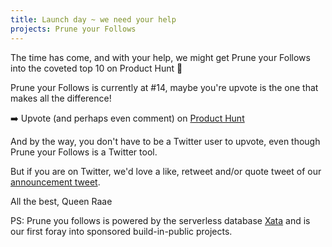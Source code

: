 ```yaml
---
title: Launch day ~ we need your help
projects: Prune your Follows
---
```


The time has come, and with your help, we might get Prune your Follows into the coveted top 10 on Product Hunt 🚀

Prune your Follows is currently at #14, maybe you're upvote is the one that makes all the difference!

➡️ Upvote (and perhaps even comment) on [Product Hunt](https://www.producthunt.com/prune-your-follows-a-twitter-tool) ​

And by the way, you don't have to be a Twitter user to upvote, even though Prune your Follows is a Twitter tool.

But if you are on Twitter, we'd love a like, retweet and/or quote tweet of our [announcement tweet](https://twitter.com/raae/status/1603305950131224576?s=20&t=Ig5SMc_1qQjyBjLI8xdFng).

All the best,
Queen Raae

PS: Prune you follows is powered by the serverless database [Xata](https://xata.io/) and is our first foray into sponsored build-in-public projects.
